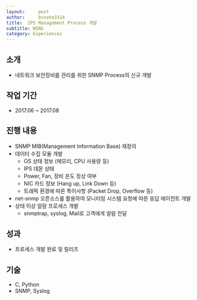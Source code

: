 ```yaml
---
layout:     post
author:     bcnote3314
title: 	IPS Management Process 개발
subtitle: WINS
category: Experiences
---
```


## 소개

* 네트워크 보안장비를 관리를 위한 SNMP Process의 신규 개발
  
  
## 작업 기간

* 2017.06 ~ 2017.08
  
  
## 진행 내용

* SNMP MIB(Management Information Base) 재정의
* 데이터 수집 모듈 개발
  * OS 상태 정보 (메모리, CPU 사용량 등)
  * IPS 데몬 상태
  * Power, Fan, 장비 온도 정상 여부
  * NIC 카드 정보 (Hang up, Link Down 등)
  * 트래픽 환경에 따른 특이사항 (Packet Drop, Overflow 등)
* net-snmp 오픈소스를 활용하여 모니터링 시스템 요청에 따른 응답 에이전트 개발
* 상태 이상 알람 프로세스 개발
  * snmptrap, syslog, Mail로 고객에게 알람 전달
  
  
## 성과

* 프로세스 개발 완료 및 릴리즈   
  
  
## 기술

* C, Python
* SNMP, Syslog